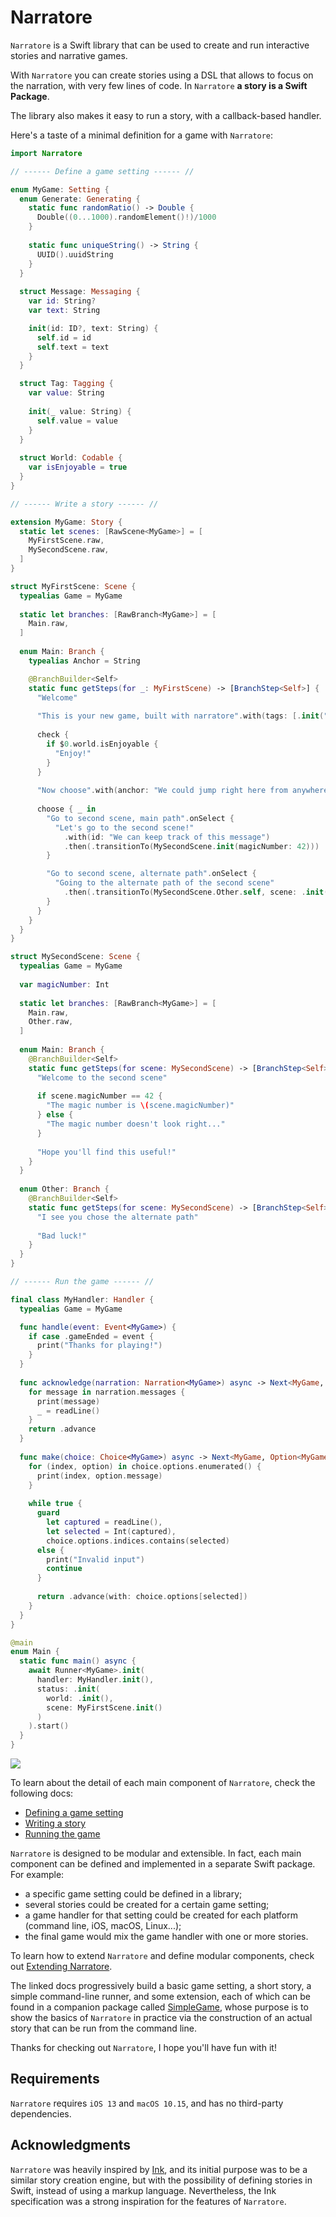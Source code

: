 # Narratore

`Narratore` is a Swift library that can be used to create and run interactive stories and narrative games.

With `Narratore` you can create stories using a DSL that allows to focus on the narration, with very few lines of code. In `Narratore` __a story is a Swift Package__.

The library also makes it easy to run a story, with a callback-based handler.

Here's a taste of a minimal definition for a game with `Narratore`:

```swift
import Narratore

// ------ Define a game setting ------ //

enum MyGame: Setting {
  enum Generate: Generating {
    static func randomRatio() -> Double {
      Double((0...1000).randomElement()!)/1000
    }
    
    static func uniqueString() -> String {
      UUID().uuidString
    }
  }
  
  struct Message: Messaging {
    var id: String?
    var text: String

    init(id: ID?, text: String) {
      self.id = id
      self.text = text
    }
  }

  struct Tag: Tagging {
    var value: String
    
    init(_ value: String) {
      self.value = value
    }
  }
  
  struct World: Codable {
    var isEnjoyable = true
  }
}

// ------ Write a story ------ //

extension MyGame: Story {
  static let scenes: [RawScene<MyGame>] = [
    MyFirstScene.raw,
    MySecondScene.raw,
  ]
}

struct MyFirstScene: Scene {
  typealias Game = MyGame
  
  static let branches: [RawBranch<MyGame>] = [
    Main.raw,
  ]
  
  enum Main: Branch {
    typealias Anchor = String

    @BranchBuilder<Self>
    static func getSteps(for _: MyFirstScene) -> [BranchStep<Self>] {
      "Welcome"
      
      "This is your new game, built with narratore".with(tags: [.init("Let's play some sound effect!")])
      
      check {
        if $0.world.isEnjoyable {
          "Enjoy!"
        }
      }
      
      "Now choose".with(anchor: "We could jump right here from anywhere")
      
      choose { _ in
        "Go to second scene, main path".onSelect {
          "Let's go to the second scene!"
            .with(id: "We can keep track of this message")
            .then(.transitionTo(MySecondScene.init(magicNumber: 42)))
        }

        "Go to second scene, alternate path".onSelect {
          "Going to the alternate path of the second scene"
            .then(.transitionTo(MySecondScene.Other.self, scene: .init(magicNumber: 43)))
        }
      }
    }
  }
}

struct MySecondScene: Scene {
  typealias Game = MyGame
  
  var magicNumber: Int
  
  static let branches: [RawBranch<MyGame>] = [
    Main.raw,
    Other.raw,
  ]
  
  enum Main: Branch {
    @BranchBuilder<Self>
    static func getSteps(for scene: MySecondScene) -> [BranchStep<Self>] {
      "Welcome to the second scene"
      
      if scene.magicNumber == 42 {
        "The magic number is \(scene.magicNumber)"
      } else {
        "The magic number doesn't look right..."
      }
      
      "Hope you'll find this useful!"
    }
  }
  
  enum Other: Branch {
    @BranchBuilder<Self>
    static func getSteps(for scene: MySecondScene) -> [BranchStep<Self>] {
      "I see you chose the alternate path"
      
      "Bad luck!"
    }
  }
}

// ------ Run the game ------ //

final class MyHandler: Handler {
  typealias Game = MyGame

  func handle(event: Event<MyGame>) {
    if case .gameEnded = event {
      print("Thanks for playing!")
    }
  }
  
  func acknowledge(narration: Narration<MyGame>) async -> Next<MyGame, Void> {
    for message in narration.messages {
      print(message)
      _ = readLine()
    }
    return .advance
  }
  
  func make(choice: Choice<MyGame>) async -> Next<MyGame, Option<MyGame>> {
    for (index, option) in choice.options.enumerated() {
      print(index, option.message)
    }
    
    while true {
      guard
        let captured = readLine(),
        let selected = Int(captured),
        choice.options.indices.contains(selected)
      else {
        print("Invalid input")
        continue
      }
      
      return .advance(with: choice.options[selected])
    }
  }
}

@main
enum Main {
  static func main() async {
    await Runner<MyGame>.init(
      handler: MyHandler.init(),
      status: .init(
        world: .init(),
        scene: MyFirstScene.init()
      )
    ).start()
  }
}
```

![](example.gif)

To learn about the detail of each main component of `Narratore`, check the following docs:

- [Defining a game setting](Docs/DEFINING_A_GAME_SETTING.md)
- [Writing a story](Docs/WRITING_A_STORY.md)
- [Running the game](Docs/RUNNING_THE_GAME.md)

`Narratore` is designed to be modular and extensible. In fact, each main component can be defined and implemented in a separate Swift package. For example:

- a specific game setting could be defined in a library;
- several stories could be created for a certain game setting;
- a game handler for that setting could be created for each platform (command line, iOS, macOS, Linux...);
- the final game would mix the game handler with one or more stories.

To learn how to extend `Narratore` and define modular components, check out [Extending Narratore](Docs/EXTENDING_NARRATORE.md).

The linked docs progressively build a basic game setting, a short story, a simple command-line runner, and some extension, each of which can be found in a companion package called [SimpleGame](https://github.com/broomburgo/SimpleGame), whose purpose is to show the basics of `Narratore` in practice via the construction of an actual story that can be run from the command line.

Thanks for checking out `Narratore`, I hope you'll have fun with it!

## Requirements

`Narratore` requires `iOS 13` and `macOS 10.15`, and has no third-party dependencies.

## Acknowledgments

`Narratore` was heavily inspired by [Ink](https://www.inklestudios.com/ink/), and its initial purpose was to be a similar story creation engine, but with the possibility of defining stories in Swift, instead of using a markup language. Nevertheless, the Ink specification was a strong inspiration for the features of `Narratore`.

